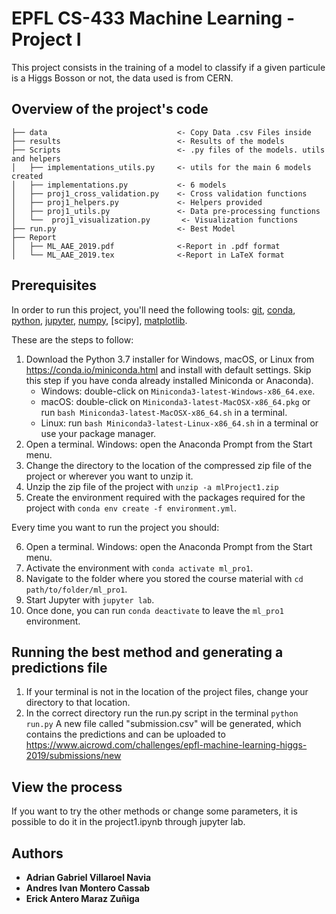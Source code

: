 # EPFL CS-433 Machine Learning - Project I

This project consists in the training of a model to classify if a given particule is a Higgs Bosson or not, the data used is from CERN.

## Overview of the project's code

```
├── data                             <- Copy Data .csv Files inside
├── results                          <- Results of the models
├── Scripts                          <- .py files of the models. utils and helpers
│   ├── implementations_utils.py     <- utils for the main 6 models created
│   ├── implementations.py           <- 6 models
│   ├── proj1_cross_validation.py    <- Cross validation functions
│   ├── proj1_helpers.py             <- Helpers provided
│   ├── proj1_utils.py               <- Data pre-processing functions
│   └──  proj1_visualization.py       <- Visualization functions
├── run.py                           <- Best Model
├── Report
│   ├── ML_AAE_2019.pdf              <-Report in .pdf format
│   └── ML_AAE_2019.tex              <-Report in LaTeX format
```

## Prerequisites
In order to run this project, you'll need the following tools:
[git], [conda], [python], [jupyter], [numpy], [scipy], [matplotlib].

[conda]: https://conda.io
[python]: https://www.python.org
[jupyter]: https://jupyter.org
[git]: https://git-scm.com
[numpy]: https://www.numpy.org
[matplotlib]: https://matplotlib.org


These are the steps to follow:

1. Download the Python 3.7 installer for Windows, macOS, or Linux from <https://conda.io/miniconda.html> and install with default settings.
   Skip this step if you have conda already installed Miniconda or Anaconda).
   * Windows: double-click on `Miniconda3-latest-Windows-x86_64.exe`.
   * macOS: double-click on `Miniconda3-latest-MacOSX-x86_64.pkg` or run `bash Miniconda3-latest-MacOSX-x86_64.sh` in a terminal.
   * Linux: run `bash Miniconda3-latest-Linux-x86_64.sh` in a terminal or use your package manager.
2. Open a terminal.
   Windows: open the Anaconda Prompt from the Start menu.
3. Change the directory to the location of the compressed zip file of the project or wherever you want to unzip it.
4. Unzip the zip file of the project with `unzip -a mlProject1.zip`
5. Create the environment required with the packages required for the project with `conda env create -f environment.yml`.

Every time you want to run the project you should:

6. Open a terminal.
   Windows: open the Anaconda Prompt from the Start menu.
7. Activate the environment with `conda activate ml_pro1`.
8. Navigate to the folder where you stored the course material with `cd path/to/folder/ml_pro1`.
9. Start Jupyter with `jupyter lab`.
10. Once done, you can run `conda deactivate` to leave the `ml_pro1` environment.


## Running the best method and generating a predictions file

1. If your terminal is not in the location of the project files, change your directory to that location.
2. In the correct directory run the run.py script in the terminal `python run.py`
   A new file called "submission.csv" will be generated, which contains the predictions and can be uploaded to https://www.aicrowd.com/challenges/epfl-machine-learning-higgs-2019/submissions/new

## View the process
If you want to try the other methods or change some parameters, it is possible to do it in the project1.ipynb through jupyter lab.


## Authors

- **Adrian Gabriel Villaroel Navia**
- **Andres Ivan Montero Cassab**
- **Erick Antero Maraz Zuñiga**


